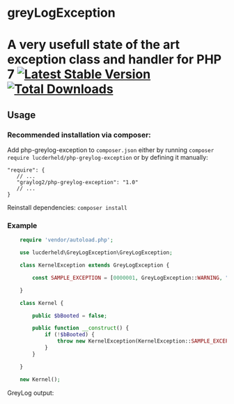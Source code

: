 # greyLogException
A very usefull state of the art exception class and handler for PHP 7
[![Latest Stable Version](https://img.shields.io/packagist/v/lucderheld/greylogexception.svg?style=flat-square)](https://packagist.org/packages/lucderheld/greylogexception) [![Total Downloads](https://img.shields.io/packagist/dt/lucderheld/greylogexception.svg?style=flat-square)](https://packagist.org/packages/lucderheld/greylogexception) 
========

Usage
-----

### Recommended installation via composer:

Add php-greylog-exception to `composer.json` either by running `composer require lucderheld/php-greylog-exception` or by defining it manually:

    "require": {
       // ...
       "graylog2/php-greylog-exception": "1.0"
       // ...
    }

Reinstall dependencies: `composer install`

### Example

```php
    require 'vendor/autoload.php';

    use lucderheld\GreyLogException\GreyLogException;

    class KernelException extends GreyLogException {

        const SAMPLE_EXCEPTION = [0000001, GreyLogException::WARNING, "This is the exception error text with a variable '%s'"];

    }

    class Kernel {

        public $bBooted = false;

        public function __construct() {
            if (!$bBooted) {
                throw new KernelException(KernelException::SAMPLE_EXCEPTION, 'SomeValue');
            }
        }

    }

    new Kernel();
``` 

GreyLog output:

       